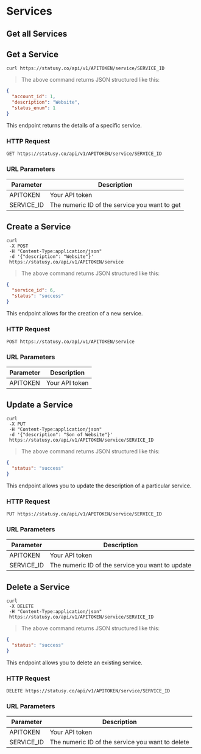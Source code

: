 # Services

## Get all Services

## Get a Service

```
curl https://statusy.co/api/v1/APITOKEN/service/SERVICE_ID
```

> The above command returns JSON structured like this:

```json
{
  "account_id": 1,
  "description": "Website",
  "status_enum": 1
}
```

This endpoint returns the details of a specific service.

### HTTP Request

`GET https://statusy.co/api/v1/APITOKEN/service/SERVICE_ID`

### URL Parameters

Parameter | Description
--------- | -----------
APITOKEN | Your API token
SERVICE_ID | The numeric ID of the service you want to get

## Create a Service

```
curl
 -X POST
 -H "Content-Type:application/json"
 -d '{"description": "Website"}'
 https://statusy.co/api/v1/APITOKEN/service
```

> The above command returns JSON structured like this:

```json
{
  "service_id": 6,
  "status": "success"
}
```

This endpoint allows for the creation of a new service.

### HTTP Request

`POST https://statusy.co/api/v1/APITOKEN/service`

### URL Parameters

Parameter | Description
--------- | -----------
APITOKEN | Your API token

## Update a Service

```
curl
 -X PUT
 -H "Content-Type:application/json"
 -d '{"description": "Son of Website"}'
 https://statusy.co/api/v1/APITOKEN/service/SERVICE_ID

```

> The above command returns JSON structured like this:

```json
{
  "status": "success"
}
```

This endpoint allows you to update the description of a particular service.

### HTTP Request

`PUT https://statusy.co/api/v1/APITOKEN/service/SERVICE_ID`

### URL Parameters

Parameter | Description
--------- | -----------
APITOKEN | Your API token
SERVICE_ID | The numeric ID of the service you want to update

## Delete a Service

```
curl
 -X DELETE
 -H "Content-Type:application/json"
 https://statusy.co/api/v1/APITOKEN/service/SERVICE_ID

```

> The above command returns JSON structured like this:

```json
{
  "status": "success"
}
```

This endpoint allows you to delete an existing service.

### HTTP Request

`DELETE https://statusy.co/api/v1/APITOKEN/service/SERVICE_ID`

### URL Parameters

Parameter | Description
--------- | -----------
APITOKEN | Your API token
SERVICE_ID | The numeric ID of the service you want to delete
